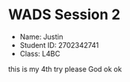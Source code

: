 # WADS Session 2

- Name: Justin
- Student ID: 2702342741
- Class: L4BC

this is my 4th try please God
ok ok